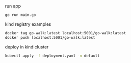 run app
```bash
go run main.go
```

kind registry examples
```bash
docker tag go-walk:latest localhost:5001/go-walk:latest
docker push localhost:5001/go-walk:latest
```

deploy in kind cluster
```bash
kubectl apply -f deployment.yaml -n default
```